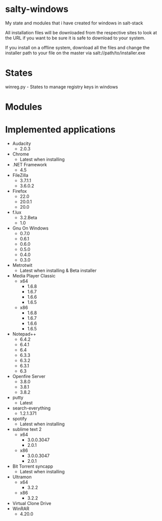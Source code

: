 salty-windows
=============
My state and modules that i have created for windows in salt-stack

All installation files will be downloaded from the respective sites to look at the URL if you want to be sure it is safe to download to your system.

If you install on a offline system, download all the files and change the installer path to your file on the master via salt://path/to/installer.exe



States
======
winreg.py - States to manage registry keys in windows



Modules
=======



Implemented applications
========================
 - Audacity 
   - 2.0.3
 - Chrome 
   - Latest when installing
 - .NET Framework
   - 4.5
 - FileZilla
   - 3.7.1.1
   - 3.6.0.2
 - Firefox
   - 22.0
   - 20.0.1
   - 20.0
 - f.lux
   - 3.2.Beta
   - 1.0
 - Gnu On Windows
   - 0.7.0
   - 0.6.1
   - 0.6.0
   - 0.5.0
   - 0.4.0
   - 0.3.0
 - Metrotwit
   - Latest when installing & Beta installer
 - Media Player Classic 
   - x64
     - 1.6.8
     - 1.6.7
     - 1.6.6
     - 1.6.5
   - x86
     - 1.6.8
     - 1.6.7
     - 1.6.6
     - 1.6.5
 - Notepad++ 
   - 6.4.2
   - 6.4.1
   - 6.4
   - 6.3.3
   - 6.3.2
   - 6.3.1
   - 6.3
 - Openfire Server
   - 3.8.0
   - 3.8.1
   - 3.8.2
 - putty
   - Latest
 - search-everything 
   - 1.2.1.371
 - spotify 
   - Latest when installing
 - sublime text 2 
   - x64
     - 3.0.0.3047
     - 2.0.1
   - x86
     - 3.0.0.3047
     - 2.0.1
 - Bit Torrent syncapp 
   - Latest when installing
 - Ultramon 
   - x64
     - 3.2.2
   - x86
     - 3.2.2
 - Virtual Clone Drive 
 - WinRAR 
   - 4.20.0
